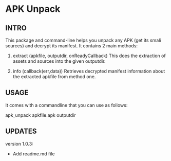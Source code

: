 APK Unpack
==============================
## INTRO

This package and command-line helps you unpack any APK (get its smali sources) and decrypt its manifest.
It contains 2 main methods:

1) extract (apkfile, outputdir, onReadyCallback)
This does the extraction of assets and sources into the given outputdir.

2) info (callback(err,data))
Retrieves decrypted manifest information about the extracted apkfile from method one.

## USAGE
It comes with a commandline that you can use as follows:

apk_unpack apkfile.apk outputdir

## UPDATES

version 1.0.3:
- Add readme.md file
